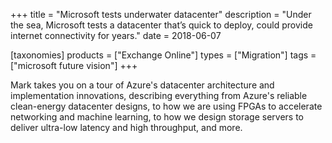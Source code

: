 +++
title = "Microsoft tests underwater datacenter"
description = "Under the sea, Microsoft tests a datacenter that’s quick to deploy, could provide internet connectivity for years."
date = 2018-06-07

[taxonomies]
products = ["Exchange Online"]
types = ["Migration"]
tags = ["microsoft future vision"]
+++

Mark takes you on a tour of Azure's datacenter architecture and
implementation innovations, describing everything from Azure's reliable
clean-energy datacenter designs, to how we are using FPGAs to
accelerate networking and machine learning, to how we design storage
servers to deliver ultra-low latency and high throughput, and more.
